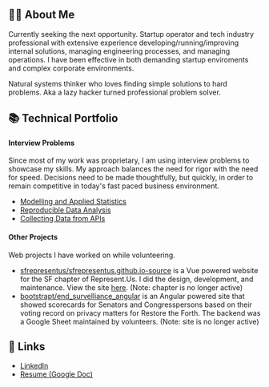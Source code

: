 ## 👨‍💻 About Me
Currently seeking the next opportunity. Startup operator and tech industry professional with extensive experience developing/running/improving internal solutions, managing engineering processes, and managing operations. I have been effective in both demanding startup enviroments and complex corporate environments.

Natural systems thinker who loves finding simple solutions to hard problems. Aka a lazy hacker turned professional problem solver.

## 📚 Technical Portfolio
#### Interview Problems
Since most of my work was proprietary, I am using interview problems to showcase my skills. My approach balances the need for rigor with the need for speed. Decisions need to be made thoughtfully, but quickly, in order to remain competitive in today's fast paced business environment.
- [Modelling and Applied Statistics](https://docs.google.com/spreadsheets/d/1xt_NnPP7cAO-R5TThhlmlfa7mdHtxImy8thzjMHSwfU/edit?usp=sharing)
- [Reproducible Data Analysis](https://github.com/bootstrapt/clipboard-health-wbd-notebook/blob/main/pricing_wbd.ipynb)
- [Collecting Data from APIs](https://bootstrapt.github.io/safegraph-practice-problems/)

#### Other Projects
Web projects I have worked on while volunteering.
- [sfrepresentus/sfrepresentus.github.io-source](https://github.com/sfrepresentus/sfrepresentus.github.io-source) is a Vue powered website for the SF chapter of Represent.Us. I did the design, development, and maintenance. View the site [here](https://sfrepresentus.github.io/). (Note: chapter is no longer active)
- [bootstrapt/end_survelliance_angular](https://github.com/bootstrapt/end_survelliance_angular) is an Angular powered site that showed scorecards for Senators and Congresspersons based on their voting record on privacy matters for Restore the Forth. The backend was a Google Sheet maintained by volunteers. (Note: site is no longer active)

## 🔗 Links
- [LinkedIn](https://www.linkedin.com/in/nickolasturner/)
- [Resume (Google Doc)](https://docs.google.com/document/d/17Oe8Tab9zK4oKPVTXrHdub56eSGYvIIJHS_jAFRehu8/edit?usp=sharing)

